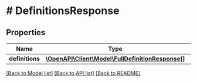 # # DefinitionsResponse

## Properties

Name | Type | Description | Notes
------------ | ------------- | ------------- | -------------
**definitions** | [**\OpenAPI\Client\Model\FullDefinitionResponse[]**](FullDefinitionResponse.md) |  | [optional] 

[[Back to Model list]](../../README.md#documentation-for-models) [[Back to API list]](../../README.md#documentation-for-api-endpoints) [[Back to README]](../../README.md)


